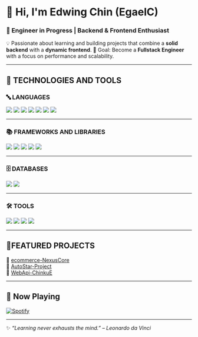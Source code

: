 # 👋 Hi, I'm Edwing Chin (EgaelC)

### 🚀 Engineer in Progress | Backend & Frontend Enthusiast  

💡 Passionate about learning and building projects that combine a **solid backend** with a **dynamic frontend**.
🎯 Goal: Become a **Fullstack Engineer** with a focus on performance and scalability. 

---

## 🧰 TECHNOLOGIES AND TOOLS

### 🔤 LANGUAGES  
<p>
  <img src="https://img.shields.io/badge/TypeScript-3178C6?style=for-the-badge&logo=typescript&logoColor=white"/>
  <img src="https://img.shields.io/badge/Python-3776AB?style=for-the-badge&logo=python&logoColor=white"/>
  <img src="https://img.shields.io/badge/JavaScript-F7DF1E?style=for-the-badge&logo=javascript&logoColor=black"/>
  <img src="https://img.shields.io/badge/C++-00599C?style=for-the-badge&logo=cplusplus&logoColor=white"/>
  <img src="https://img.shields.io/badge/.NET-512BD4?style=for-the-badge&logo=dotnet&logoColor=white"/>
  <img src="https://img.shields.io/badge/HTML5-E34F26?style=for-the-badge&logo=html5&logoColor=white"/>
  <img src="https://img.shields.io/badge/CSS3-1572B6?style=for-the-badge&logo=css3&logoColor=white"/>
</p>

---

### 📚 FRAMEWORKS AND LIBRARIES
<p>
  <img src="https://img.shields.io/badge/Node.js-339933?style=for-the-badge&logo=nodedotjs&logoColor=white"/>
  <img src="https://img.shields.io/badge/Express-000000?style=for-the-badge&logo=express&logoColor=white"/>
  <img src="https://img.shields.io/badge/React-61DAFB?style=for-the-badge&logo=react&logoColor=black"/>
  <img src="https://img.shields.io/badge/TailwindCSS-06B6D4?style=for-the-badge&logo=tailwindcss&logoColor=white"/>
  <img src="https://img.shields.io/badge/Bootstrap-7952B3?style=for-the-badge&logo=bootstrap&logoColor=white"/>
</p>

---

### 🗄️ DATABASES
<p>
  <img src="https://img.shields.io/badge/MySQL-4479A1?style=for-the-badge&logo=mysql&logoColor=white"/>
  <img src="https://img.shields.io/badge/SQL%20Server-CC2927?style=for-the-badge&logo=microsoftsqlserver&logoColor=white"/>
</p>

---

### 🛠️ TOOLS  
<p>
  <img src="https://img.shields.io/badge/GitHub-181717?style=for-the-badge&logo=github&logoColor=white"/>
  <img src="https://img.shields.io/badge/GitHub%20Desktop-6F42C1?style=for-the-badge&logo=github&logoColor=white"/>
  <img src="https://img.shields.io/badge/VS%20Code-0078d7?style=for-the-badge&logo=visualstudiocode&logoColor=white"/>
  <img src="https://img.shields.io/badge/Postman-FF6C37?style=for-the-badge&logo=postman&logoColor=white"/>
</p>

---

## 📌FEATURED PROJECTS 
🔹 [ecommerce-NexusCore](https://github.com/EgaelC/ecommerce-NexusCore)  
🔹 [AutoStar-Project](https://github.com/EgaelC/AutoStar-Project)  
🔹 [WebApi-ChinkuE](https://github.com/EgaelC/WebApi-ChinkuE)  

---

## 🎵 Now Playing
[![Spotify](https://novatorem.vercel.app/api/spotify)](https://open.spotify.com/intl-es/track/1JSTJqkT5qHq8MDJnJbRE1?si=f8ed19ed03524353)  

---

✨ _“Learning never exhausts the mind.” – Leonardo da Vinci_  
